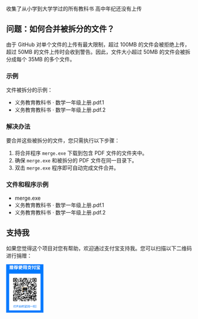收集了从小学到大学学过的所有教科书
高中年纪还没有上传



## 问题：如何合并被拆分的文件？

由于 GitHub 对单个文件的上传有最大限制，超过 100MB 的文件会被拒绝上传，超过 50MB 的文件上传时会收到警告。因此，文件大小超过 50MB 的文件会被拆分成每个 35MB 的多个文件。

### 示例
文件被拆分的示例：
- 义务教育教科书 · 数学一年级上册.pdf.1
- 义务教育教科书 · 数学一年级上册.pdf.2

### 解决办法
要合并这些被拆分的文件，您只需执行以下步骤：
1. 将合并程序 `merge.exe` 下载到包含 PDF 文件的文件夹中。
2. 确保 `merge.exe` 和被拆分的 PDF 文件在同一目录下。
3. 双击 `merge.exe` 程序即可自动完成文件合并。

### 文件和程序示例
- merge.exe
- 义务教育教科书 · 数学一年级上册.pdf.1
- 义务教育教科书 · 数学一年级上册.pdf.2


## 支持我

如果您觉得这个项目对您有帮助，欢迎通过支付宝支持我。您可以扫描以下二维码进行捐赠：
<p align="left">
  <img src=".cache/support-alipay.png" width="20%">
</p>